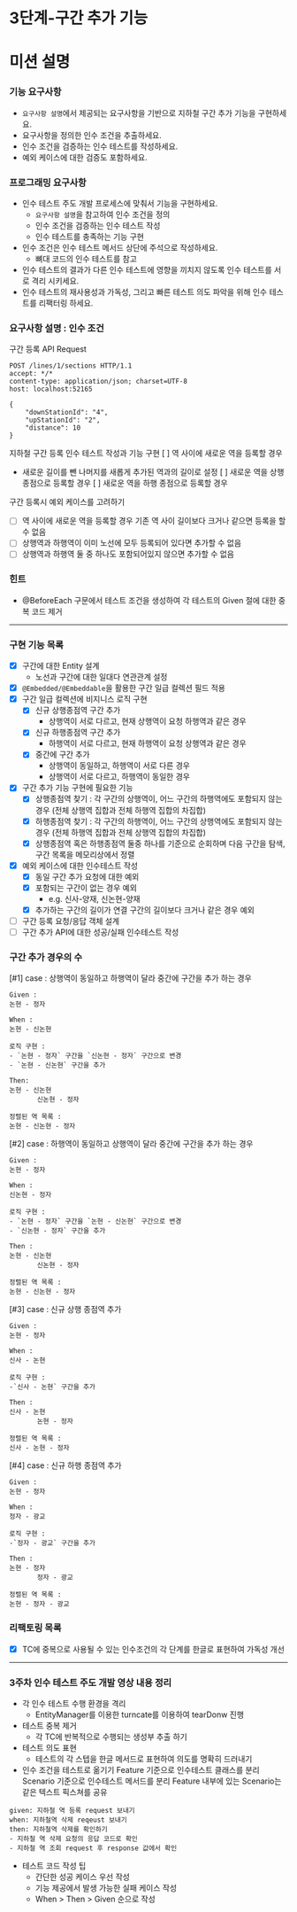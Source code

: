 3단계-구간 추가 기능
===
# 미션 설명
### 기능 요구사항
- `요구사항 설명`에서 제공되는 요구사항을 기반으로 지하철 구간 추가 기능을 구현하세요.
- 요구사항을 정의한 인수 조건을 추출하세요.
- 인수 조건을 검증하는 인수 테스트를 작성하세요.
- 예외 케이스에 대한 검증도 포함하세요.

### 프로그래밍 요구사항
- 인수 테스트 주도 개발 프로세스에 맞춰서 기능을 구현하세요.
  - `요구사항 설명`을 참고하여 인수 조건을 정의
  - 인수 조건을 검증하는 인수 테스트 작성
  - 인수 테스트를 충족하는 기능 구현
- 인수 조건은 인수 테스트 메서드 상단에 주석으로 작성하세요.
  - 뼈대 코드의 인수 테스트를 참고
- 인수 테스트의 결과가 다른 인수 테스트에 영향을 끼치지 않도록 인수 테스트를 서로 격리 시키세요.
- 인수 테스트의 재사용성과 가독성, 그리고 빠른 테스트 의도 파악을 위해 인수 테스트를 리팩터링 하세요.

### 요구사항 설명 : 인수 조건
구간 등록 API Request
```
POST /lines/1/sections HTTP/1.1
accept: */*
content-type: application/json; charset=UTF-8
host: localhost:52165

{
    "downStationId": "4",
    "upStationId": "2",
    "distance": 10
}
```

지하철 구간 등록 인수 테스트 작성과 기능 구현
[ ] 역 사이에 새로운 역을 등록할 경우
  - 새로운 길이를 뺀 나머지를 새롭게 추가된 역과의 길이로 설정
[ ] 새로운 역을 상행 종점으로 등록할 경우
[ ] 새로운 역을 하행 종점으로 등록할 경우

구간 등록시 예외 케이스를 고려하기
  - [ ] 역 사이에 새로운 역을 등록할 경우 기존 역 사이 길이보다 크거나 같으면 등록을 할 수 없음
  - [ ] 상행역과 하행역이 이미 노선에 모두 등록되어 있다면 추가할 수 없음
  - [ ] 상행역과 하행역 둘 중 하나도 포함되어있지 않으면 추가할 수 없음

### 힌트
- @BeforeEach 구문에서 테스트 조건을 생성하여 각 테스트의 Given 절에 대한 중복 코드 제거
---

### 구현 기능 목록
- [x] 구간에 대한 Entity 설계
  - 노선과 구간에 대한 일대다 연관관계 설정
- [x] `@Embedded/@Embeddable`을 활용한 구간 일급 컬렉션 필드 적용
- [x] 구간 일급 컬렉션에 비지니스 로직 구현
  - [x] 신규 상행종점역 구간 추가
    - 상행역이 서로 다르고, 현재 상행역이 요청 하행역과 같은 경우
  - [x] 신규 하행종점역 구간 추가
    - 하행역이 서로 다르고, 현재 하행역이 요청 상행역과 같은 경우
  - [x] 중간에 구간 추가
    - 상행역이 동일하고, 하행역이 서로 다른 경우
    - 상행역이 서로 다르고, 하행역이 동일한 경우
- [x] 구간 추가 기능 구현에 필요한 기능 
  - [x] 상행종점역 찾기 : 각 구간의 상행역이, 어느 구간의 하행역에도 포함되지 않는 경우 (전체 상행역 집합과 전체 하행역 집합의 차집합)
  - [x] 하행종점역 찾기 : 각 구간의 하행역이, 어느 구간의 상행역에도 포함되지 않는 경우 (전체 하행역 집합과 전체 상행역 집합의 차집합)
  - [x] 상행종점역 혹은 하행종점역 둘중 하나를 기준으로 순회하며 다음 구간을 탐색, 구간 목록을 메모리상에서 정렬 
- [x] 예외 케이스에 대한 인수테스트 작성
  - [x] 동일 구간 추가 요청에 대한 예외
  - [x] 포함되는 구간이 없는 경우 예외
    - e.g. 신사-양재, 신논현-양재
  - [x] 추가하는 구간의 길이가 연결 구간의 길이보다 크거나 같은 경우 예외
- [ ] 구간 등록 요청/응답 객체 설계
- [ ] 구간 추가 API에 대한 성공/실패 인수테스트 작성

### 구간 추가 경우의 수
[#1] case : 상행역이 동일하고 하행역이 달라 중간에 구간을 추가 하는 경우
```text
Given :
논현 - 정자

When :
논현 - 신논현

로직 구현 :
- `논현 - 정자` 구간을 `신논현 - 정자` 구간으로 변경 
- `논현 - 신논현` 구간을 추가

Then: 
논현 - 신논현
       신논현 - 정자

정렬된 역 목록 :
논현 - 신논현 - 정자
```

[#2] case : 하행역이 동일하고 상행역이 달라 중간에 구간을 추가 하는 경우
```text
Given :
논현 - 정자

When :
신논현 - 정자

로직 구현 :
- `논현 - 정자` 구간을 `논현 - 신논현` 구간으로 변경
- `신논현 - 정자` 구간을 추가

Then :
논현 - 신논현
       신논현 - 정자

정렬된 역 목록 :
논현 - 신논현 - 정자
```

[#3] case : 신규 상행 종점역 추가
```text
Given :
논현 - 정자

When :
신사 - 논현

로직 구현 :
-`신사 - 논현` 구간을 추가

Then :
신사 - 논현
       논현 - 정자

정렬된 역 목록 :
신사 - 논현 - 정자
```

[#4] case : 신규 하행 종점역 추가
```text
Given :
논현 - 정자

When :
정자 - 광교

로직 구현 :
-`정자 - 광교` 구간을 추가

Then :
논현 - 정자
       정자 - 광교

정렬된 역 목록 :
논현 - 정자 - 광교
```

### 리팩토링 목록
- [x] TC에 중복으로 사용될 수 있는 인수조건의 각 단계를 한글로 표현하여 가독성 개선

---

### 3주차 인수 테스트 주도 개발 영상 내용 정리
- 각 인수 테스트 수행 환경을 격리
  - EntityManager를 이용한 turncate를 이용하여 tearDonw 진행
- 테스트 중복 제거
  - 각 TC에 반복적으로 수행되는 생성부 추출 하기
- 테스트 의도 표현
   - 테스트의 각 스텝을 한글 메서드로 표현하여 의도를 명확히 드러내기
- 인수 조건을 테스트로 옮기기
Feature 기준으로 인수테스트 클래스를 분리
Scenario 기준으로 인수테스트 메서드를 분리
Feature 내부에 있는 Scenario는 같은 텍스트 픽스쳐를 공유
```
given: 지하철 역 등록 request 보내기
when: 지하철역 삭제 reqeust 보내기
then: 지하철역 삭제를 확인하기
- 지하철 역 삭제 요청의 응답 코드로 확인
- 지하철 역 조회 request 후 response 값에서 확인
```
- 테스트 코드 작성 팁
  - 간단한 성공 케이스 우선 작성
  - 기능 제공에서 발생 가능한 실패 케이스 작성
  - When > Then > Given 순으로 작성
